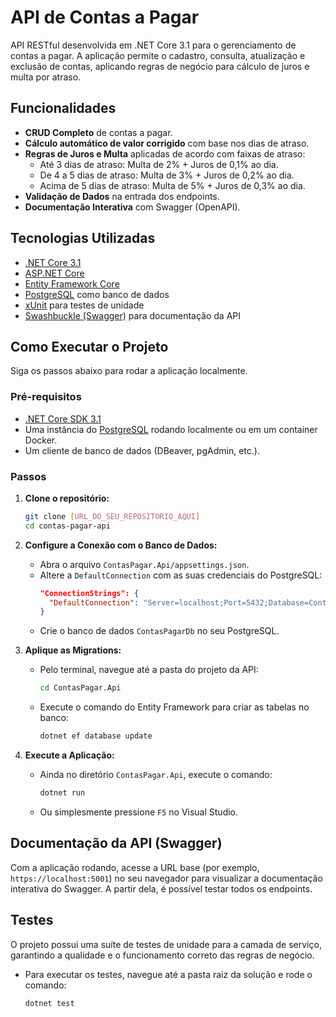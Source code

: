 # API de Contas a Pagar

API RESTful desenvolvida em .NET Core 3.1 para o gerenciamento de contas a pagar. A aplicação permite o cadastro, consulta, atualização e exclusão de contas, aplicando regras de negócio para cálculo de juros e multa por atraso.

## Funcionalidades

- **CRUD Completo** de contas a pagar.
- **Cálculo automático de valor corrigido** com base nos dias de atraso.
- **Regras de Juros e Multa** aplicadas de acordo com faixas de atraso:
  - Até 3 dias de atraso: Multa de 2% + Juros de 0,1% ao dia.
  - De 4 a 5 dias de atraso: Multa de 3% + Juros de 0,2% ao dia.
  - Acima de 5 dias de atraso: Multa de 5% + Juros de 0,3% ao dia.
- **Validação de Dados** na entrada dos endpoints.
- **Documentação Interativa** com Swagger (OpenAPI).

## Tecnologias Utilizadas

- [.NET Core 3.1](https://dotnet.microsoft.com/download/dotnet/3.1)
- [ASP.NET Core](https://docs.microsoft.com/aspnet/core/)
- [Entity Framework Core](https://docs.microsoft.com/ef/core/)
- [PostgreSQL](https://www.postgresql.org/) como banco de dados
- [xUnit](https://xunit.net/) para testes de unidade
- [Swashbuckle (Swagger)](https://github.com/domaindrivendev/Swashbuckle.AspNetCore) para documentação da API

## Como Executar o Projeto

Siga os passos abaixo para rodar a aplicação localmente.

### Pré-requisitos

- [.NET Core SDK 3.1](https://dotnet.microsoft.com/download/dotnet/3.1)
- Uma instância do [PostgreSQL](https://www.postgresql.org/download/) rodando localmente ou em um container Docker.
- Um cliente de banco de dados (DBeaver, pgAdmin, etc.).

### Passos

1.  **Clone o repositório:**
    ```bash
    git clone [URL_DO_SEU_REPOSITORIO_AQUI]
    cd contas-pagar-api
    ```

2.  **Configure a Conexão com o Banco de Dados:**
    - Abra o arquivo `ContasPagar.Api/appsettings.json`.
    - Altere a `DefaultConnection` com as suas credenciais do PostgreSQL:
      ```json
      "ConnectionStrings": {
        "DefaultConnection": "Server=localhost;Port=5432;Database=ContasPagarDb;User Id=SEU_USUARIO;Password=SUA_SENHA"
      }
      ```
    - Crie o banco de dados `ContasPagarDb` no seu PostgreSQL.

3.  **Aplique as Migrations:**
    - Pelo terminal, navegue até a pasta do projeto da API:
      ```bash
      cd ContasPagar.Api
      ```
    - Execute o comando do Entity Framework para criar as tabelas no banco:
      ```bash
      dotnet ef database update
      ```

4.  **Execute a Aplicação:**
    - Ainda no diretório `ContasPagar.Api`, execute o comando:
      ```bash
      dotnet run
      ```
    - Ou simplesmente pressione `F5` no Visual Studio.

## Documentação da API (Swagger)

Com a aplicação rodando, acesse a URL base (por exemplo, `https://localhost:5001`) no seu navegador para visualizar a documentação interativa do Swagger. A partir dela, é possível testar todos os endpoints.

## Testes

O projeto possui uma suíte de testes de unidade para a camada de serviço, garantindo a qualidade e o funcionamento correto das regras de negócio.

- Para executar os testes, navegue até a pasta raiz da solução e rode o comando:
  ```bash
  dotnet test
